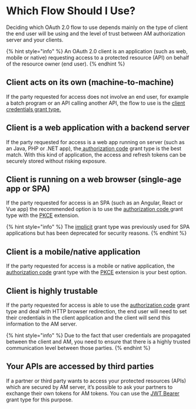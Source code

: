 # Which Flow Should I Use?

Deciding which OAuth 2.0 flow to use depends mainly on the type of client the end user will be using and the level of trust between AM authorization server and your clients.

{% hint style="info" %}
An OAuth 2.0 client is an application (such as web, mobile or native) requesting access to a protected resource (API) on behalf of the resource owner (end user).
{% endhint %}

## Client acts on its own (machine-to-machine)

If the party requested for access does not involve an end user, for example a batch program or an API calling another API, the flow to use is the [client credentials grant type.](./#client-credentials)

## Client is a web application with a backend server

If the party requested for access is a web app running on server (such as an Java, PHP or .NET app), the[ authorization code](./#authorization-code) grant type is the best match. With this kind of application, the access and refresh tokens can be securely stored without risking exposure.

## Client is running on a web browser (single-age app or SPA)

If the party requested for access is an SPA (such as an Angular, React or Vue app) the recommended option is to use the [authorization code ](./#authorization-code)grant type with the [PKCE](proof-key-for-code-exchange-pkce.md) extension.

{% hint style="info" %}
The [implicit](./#implicit) grant type was previously used for SPA applications but has been deprecated for security reasons.
{% endhint %}

## Client is a mobile/native application

If the party requested for access is a mobile or native application, the [authorization code](./#authorization-code) grant type with the [PKCE](proof-key-for-code-exchange-pkce.md) extension is your best option.

## Client is highly trustable

If the party requested for access is able to use the [authorization code](./#authorization-code) grant type and deal with HTTP browser redirection, the end user will need to set their credentials in the client application and the client will send this information to the AM server.

{% hint style="info" %}
Due to the fact that user credentials are propagated between the client and AM, you need to ensure that there is a highly trusted communication level between those parties.
{% endhint %}

## Your APIs are accessed by third parties

If a partner or third party wants to access your protected resources (APIs) which are secured by AM server, it’s possible to ask your partners to exchange their own tokens for AM tokens. You can use the [JWT Bearer](extension-grants.md) grant type for this purpose.
